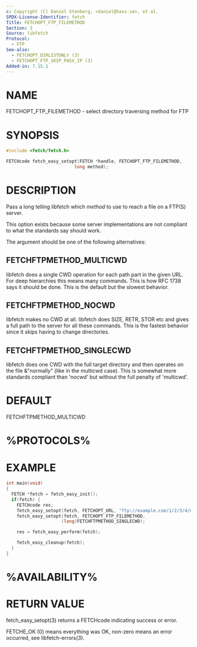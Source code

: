 ```yaml
---
c: Copyright (C) Daniel Stenberg, <daniel@haxx.se>, et al.
SPDX-License-Identifier: fetch
Title: FETCHOPT_FTP_FILEMETHOD
Section: 3
Source: libfetch
Protocol:
  - FTP
See-also:
  - FETCHOPT_DIRLISTONLY (3)
  - FETCHOPT_FTP_SKIP_PASV_IP (3)
Added-in: 7.15.1
---
```


# NAME

FETCHOPT_FTP_FILEMETHOD - select directory traversing method for FTP

# SYNOPSIS

~~~c
#include <fetch/fetch.h>

FETCHcode fetch_easy_setopt(FETCH *handle, FETCHOPT_FTP_FILEMETHOD,
                          long method);
~~~

# DESCRIPTION

Pass a long telling libfetch which *method* to use to reach a file on a
FTP(S) server.

This option exists because some server implementations are not compliant to
what the standards say should work.

The argument should be one of the following alternatives:

## FETCHFTPMETHOD_MULTICWD

libfetch does a single CWD operation for each path part in the given URL. For
deep hierarchies this means many commands. This is how RFC 1738 says it should
be done. This is the default but the slowest behavior.

## FETCHFTPMETHOD_NOCWD

libfetch makes no CWD at all. libfetch does SIZE, RETR, STOR etc and gives a
full path to the server for all these commands. This is the fastest behavior
since it skips having to change directories.

## FETCHFTPMETHOD_SINGLECWD

libfetch does one CWD with the full target directory and then operates on the
file &"normally" (like in the multicwd case). This is somewhat more standards
compliant than 'nocwd' but without the full penalty of 'multicwd'.

# DEFAULT

FETCHFTPMETHOD_MULTICWD

# %PROTOCOLS%

# EXAMPLE

~~~c
int main(void)
{
  FETCH *fetch = fetch_easy_init();
  if(fetch) {
    FETCHcode res;
    fetch_easy_setopt(fetch, FETCHOPT_URL, "ftp://example.com/1/2/3/4/new.txt");
    fetch_easy_setopt(fetch, FETCHOPT_FTP_FILEMETHOD,
                     (long)FETCHFTPMETHOD_SINGLECWD);

    res = fetch_easy_perform(fetch);

    fetch_easy_cleanup(fetch);
  }
}
~~~

# %AVAILABILITY%

# RETURN VALUE

fetch_easy_setopt(3) returns a FETCHcode indicating success or error.

FETCHE_OK (0) means everything was OK, non-zero means an error occurred, see
libfetch-errors(3).
